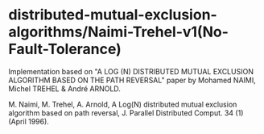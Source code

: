 # distributed-mutual-exclusion-algorithms/Naimi-Trehel-v1(No-Fault-Tolerance)
Implementation based on "A LOG (N) DISTRIBUTED MUTUAL EXCLUSION ALGORITHM BASED ON THE PATH REVERSAL" paper by Mohamed NAIMI, Michel TREHEL & André ARNOLD.

M. Naimi, M. Trehel, A. Arnold, A Log(N) distributed mutual exclusion algorithm based on path reversal, J. Parallel Distributed Comput. 34 (1) (April
1996).
